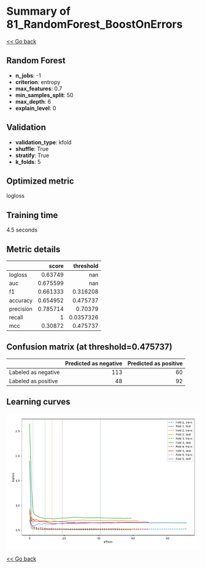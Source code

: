 # Summary of 81_RandomForest_BoostOnErrors

[<< Go back](../README.md)


## Random Forest
- **n_jobs**: -1
- **criterion**: entropy
- **max_features**: 0.7
- **min_samples_split**: 50
- **max_depth**: 6
- **explain_level**: 0

## Validation
 - **validation_type**: kfold
 - **shuffle**: True
 - **stratify**: True
 - **k_folds**: 5

## Optimized metric
logloss

## Training time

4.5 seconds

## Metric details
|           |    score |   threshold |
|:----------|---------:|------------:|
| logloss   | 0.63749  | nan         |
| auc       | 0.675599 | nan         |
| f1        | 0.661333 |   0.316208  |
| accuracy  | 0.654952 |   0.475737  |
| precision | 0.785714 |   0.70379   |
| recall    | 1        |   0.0357326 |
| mcc       | 0.30872  |   0.475737  |


## Confusion matrix (at threshold=0.475737)
|                     |   Predicted as negative |   Predicted as positive |
|:--------------------|------------------------:|------------------------:|
| Labeled as negative |                     113 |                      60 |
| Labeled as positive |                      48 |                      92 |

## Learning curves
![Learning curves](learning_curves.png)

[<< Go back](../README.md)
